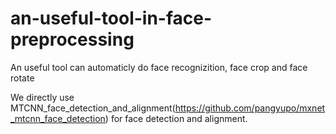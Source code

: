 # an-useful-tool-in-face-preprocessing
An useful tool can automaticly do face recognizition, face crop and face rotate

We directly use MTCNN_face_detection_and_alignment(https://github.com/pangyupo/mxnet_mtcnn_face_detection) for face detection and alignment. 


